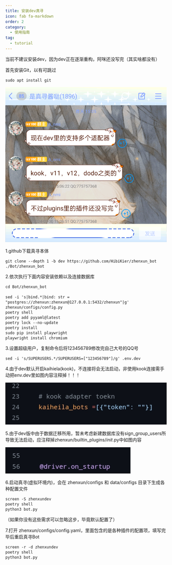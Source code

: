 ```yaml
---
title: 安装dev真寻
icon: fab fa-markdown
order: 2
category:
  - 使用指南
tag:
  - tutorial
---
```


当前不建议安装dev，因为dev正在逐渐重构，阿咪还没写完（其实啥都没有）

首先安装Git，以有可跳过

```
sudo apt install git
```

![dev真寻](../../img/dev真寻.png)
    
1.github下载真寻本体

```
git clone --depth 1 -b dev https://github.com/HibiKier/zhenxun_bot ./Bot/zhenxun_bot
```

2.依次执行下面内容安装依赖以及连接数据库

```
cd Bot/zhenxun_bot

sed -i 's|bind.*|bind: str = "postgres://zhenxun:zhenxun@127.0.0.1:5432/zhenxun"|g' zhenxun/configs/config.py
poetry shell
poetry add pyyaml@latest
poetry lock --no-update
poetry install
sudo pip install playwright
playwright install chromium
```

3.设置超级用户，复制命令后将123456789修改完自己大号的QQ号

```
sed -i 's/SUPERUSERS.*/SUPERUSERS=["123456789"]/g' .env.dev
```

4.由于dev默认开启kaihiela(kook)，不连接将会无法启动，非使用kook连接需手动把env.dev里如图内容注释掉！！！

![kainhiela](../../img/kook问题.png)

5.由于dev版中由于数据迁移所用，暂未考虑新建数据库没有sign_group_users所导致无法启动，应注释掉zhenxun/builtin_plugins/_init_.py中如图内容

![sign_group_users](../../img/数据库表.png)

6.启动真寻(虚拟环境内)，会在 zhenxun/configs 和 data/configs 目录下生成各种配置文件

```
screen -S zhenxundev
poetry shell
python3 bot.py
```

（如果你没有这些需求可以忽略这步，毕竟默认配置了）

7.打开 zhenxun/configs/config.yaml，里面包含的是各种插件的配置项，填写完毕后重启真寻Bot

```
screen -r -d zhenxundev
poetry shell
python3 bot.py
```
